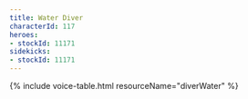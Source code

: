 ```yaml
---
title: Water Diver
characterId: 117
heroes:
- stockId: 11171
sidekicks:
- stockId: 11171
---
```


{% include voice-table.html resourceName="diverWater"
%}
